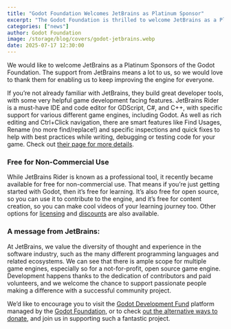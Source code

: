 ```yaml
---
title: "Godot Foundation Welcomes JetBrains as Platinum Sponsor"
excerpt: "The Godot Foundation is thrilled to welcome JetBrains as a Platinum Sponsor! We’re very grateful for the support, and hope you’ll give them a warm welcome too."
categories: ["news"]
author: Godot Foundation
image: /storage/blog/covers/godot-jetbrains.webp
date: 2025-07-17 12:30:00
---
```


We would like to welcome JetBrains as a Platinum Sponsors of the Godot Foundation. The support from JetBrains means a lot to us, so we would love to thank them for enabling us to keep improving the engine for everyone. 

If you’re not already familiar with JetBrains, they build great developer tools, with some very helpful game development facing features. JetBrains Rider is a must-have IDE and code editor for GDScript, C#, and C++, with specific support for various different game engines, including Godot. As well as rich editing and Ctrl+Click navigation, there are smart features like Find Usages, Rename (no more find/replace!) and specific inspections and quick fixes to help with best practices while writing, debugging or testing code for your game. Check out [their page for more details](https://www.jetbrains.com/lp/rider-godot/?utm_source=google&utm_medium=referral&utm_campaign=rider&utm_content=godot-page-blog).

### Free for Non-Commercial Use

While JetBrains Rider is known as a professional tool, it recently became available for free for non-commercial use. That means if you’re just getting started with Godot, then it’s free for learning. It’s also free for open source, so you can use it to contribute to the engine, and it’s free for content creation, so you can make cool videos of your learning journey too. Other options for [licensing](https://www.jetbrains.com/rider/buy/?utm_source=google&utm_medium=referral&utm_campaign=rider&utm_content=godot-licensing&section=commercial&billing=yearly) and [discounts](https://www.jetbrains.com/store/?utm_source=google&utm_medium=referral&utm_campaign=rider&utm_content=godot-post-discounts&section=discounts&billing=yearly) are also available.

### A message from JetBrains:

At JetBrains, we value the diversity of thought and experience in the software industry, such as the many different programming languages and related ecosystems. We can see that there is ample scope for multiple game engines, especially so for a not-for-profit, open source game engine. Development happens thanks to the dedication of contributors and paid volunteers, and we welcome the chance to support passionate people making a difference with a successful community project.

We’d like to encourage you to visit the [Godot Development Fund](https://fund.godotengine.org/) platform managed by the [Godot Foundation](https://godot.foundation/), or to check [out the alternative ways to donate](https://godotengine.org/donate), and join us in supporting such a fantastic project.